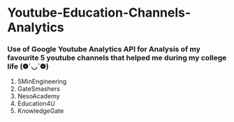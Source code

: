 # Youtube-Education-Channels-Analytics
### Use of Google Youtube Analytics API for Analysis of my favourite 5 youtube channels that helped me during my college life (❁´◡`❁)

1. 5MinEngineering
2. GateSmashers
3. NesoAcademy
4. Education4U
5. KnowledgeGate
